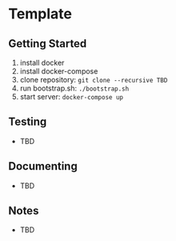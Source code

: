# Template

Getting Started
---------------
1. install docker
2. install docker-compose
3. clone repository: `git clone --recursive TBD`
4. run bootstrap.sh: `./bootstrap.sh`
5. start server: `docker-compose up`

Testing
-------
* TBD

Documenting
-----------
* TBD

Notes
-----
* TBD
